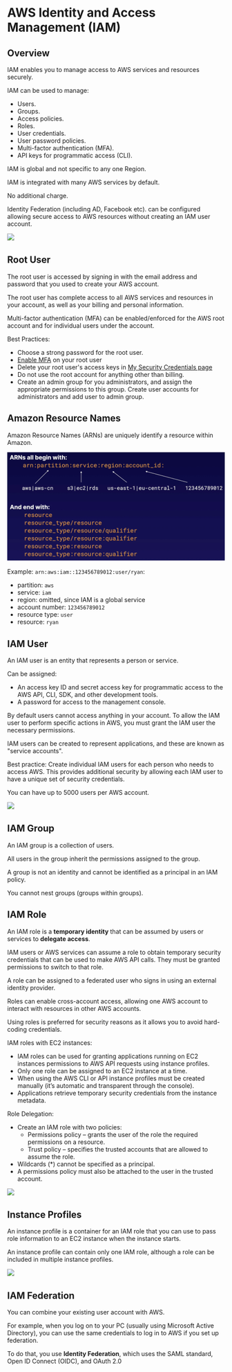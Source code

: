 # AWS Identity and Access Management (IAM)

## Overview

IAM enables you to manage access to AWS services and resources securely.

IAM can be used to manage:
- Users.
- Groups.
- Access policies.
- Roles.
- User credentials.
- User password policies.
- Multi-factor authentication (MFA).
- API keys for programmatic access (CLI).

IAM is global and not specific to any one Region.

IAM is integrated with many AWS services by default.

No additional charge.

Identity Federation (including AD, Facebook etc). can be configured allowing secure access to AWS resources without creating an IAM user account.

![](https://digitalcloud.training/wp-content/uploads/2022/01/IAM-1.jpg)


## Root User

The root user is accessed by signing in with the email address and password that you used to create your AWS account.

The root user has complete access to all AWS services and resources in your account, as well as your billing and personal information.

Multi-factor authentication (MFA) can be enabled/enforced for the AWS root account and for individual users under the account.

Best Practices:
- Choose a strong password for the root user.
- [Enable MFA](https://docs.aws.amazon.com/IAM/latest/UserGuide/id_credentials_mfa_enable_virtual.html) on your root user
- Delete your root user's access keys in [My Security Credentials page](https://console.aws.amazon.com/iam/home?#security_credential)
- Do not use the root account for anything other than billing.
- Create an admin group for you administrators, and assign the appropriate permissions to this group. Create user accounts for administrators and add user to admin group.


## Amazon Resource Names

Amazon Resource Names (ARNs) are uniquely identify a resource within Amazon.

![](./images/arn-format.png)

Example: `arn:aws:iam::123456789012:user/ryan`:
- partition: `aws`
- service: `iam`
- region: omitted, since IAM is a global service
- account number: `123456789012`
- resource type: `user`
- resource: `ryan`


## IAM User

An IAM user is an entity that represents a person or service.

Can be assigned:
- An access key ID and secret access key for programmatic access to the AWS API, CLI, SDK, and other development tools.
- A password for access to the management console.

By default users cannot access anything in your account. To allow the IAM user to perform specific actions in AWS, you must grant the IAM user the necessary permissions.

IAM users can be created to represent applications, and these are known as "service accounts".

Best practice: Create individual IAM users for each person who needs to access AWS. This provides additional security by allowing each IAM user to have a unique set of security credentials.

You can have up to 5000 users per AWS account.

![](https://digitalcloud.training/wp-content/uploads/2022/01/IAM-3.jpg)


## IAM Group

An IAM group is a collection of users.

All users in the group inherit the permissions assigned to the group.

A group is not an identity and cannot be identified as a principal in an IAM policy.

You cannot nest groups (groups within groups).


## IAM Role

An IAM role is a **temporary identity** that can be assumed by users or services to **delegate access**.

IAM users or AWS services can assume a role to obtain temporary security credentials that can be used to make AWS API calls. They must be granted permissions to switch to that role.

A role can be assigned to a federated user who signs in using an external identity provider.

Roles can enable cross-account access, allowing one AWS account to interact with resources in other AWS accounts.

Using roles is preferred for security reasons as it allows you to avoid hard-coding credentials.

IAM roles with EC2 instances:
- IAM roles can be used for granting applications running on EC2 instances permissions to AWS API requests using instance profiles.
- Only one role can be assigned to an EC2 instance at a time.
- When using the AWS CLI or API instance profiles must be created manually (it’s automatic and transparent through the console).
- Applications retrieve temporary security credentials from the instance metadata.

Role Delegation:
- Create an IAM role with two policies:
  - Permissions policy – grants the user of the role the required permissions on a resource.
  - Trust policy – specifies the trusted accounts that are allowed to assume the role.
- Wildcards (*) cannot be specified as a principal.
- A permissions policy must also be attached to the user in the trusted account.

![](https://digitalcloud.training/wp-content/uploads/2022/01/IAM-5.jpg)


## Instance Profiles

An instance profile is a container for an IAM role that you can use to pass role information to an EC2 instance when the instance starts.

An instance profile can contain only one IAM role, although a role can be included in multiple instance profiles.

![](https://digitalcloud.training/wp-content/uploads/2022/01/iam-instance-profiles.jpeg)


## IAM Federation

You can combine your existing user account with AWS.

For example, when you log on to your PC (usually using Microsoft Active Directory), you can use the same credentials to log in to AWS if you set up federation.

To do that, you use **Identity Federation**, which uses the SAML standard, Open ID Connect (OIDC), and OAuth 2.0
